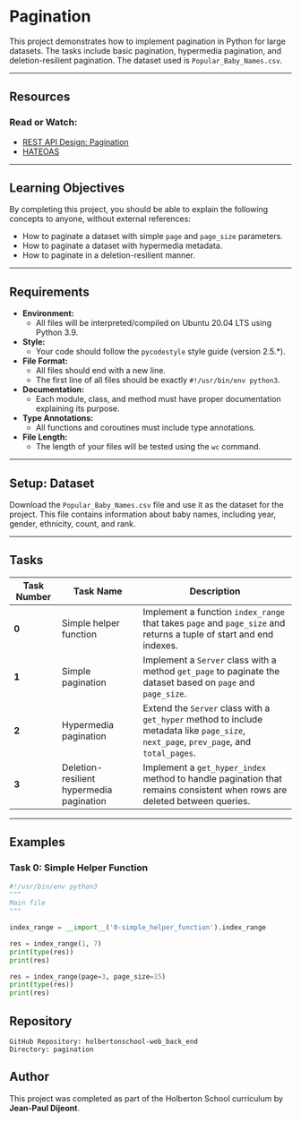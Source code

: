 # Pagination

This project demonstrates how to implement pagination in Python for large datasets. The tasks include basic pagination, hypermedia pagination, and deletion-resilient pagination. The dataset used is `Popular_Baby_Names.csv`.

---

## Resources

### Read or Watch:
- [REST API Design: Pagination](https://restfulapi.net/rest-api-design-tutorial-with-example/)
- [HATEOAS](https://en.wikipedia.org/wiki/HATEOAS)

---

## Learning Objectives

By completing this project, you should be able to explain the following concepts to anyone, without external references:
- How to paginate a dataset with simple `page` and `page_size` parameters.
- How to paginate a dataset with hypermedia metadata.
- How to paginate in a deletion-resilient manner.

---

## Requirements

- **Environment:** 
  - All files will be interpreted/compiled on Ubuntu 20.04 LTS using Python 3.9.
- **Style:**
  - Your code should follow the `pycodestyle` style guide (version 2.5.*).
- **File Format:**
  - All files should end with a new line.
  - The first line of all files should be exactly `#!/usr/bin/env python3`.
- **Documentation:**
  - Each module, class, and method must have proper documentation explaining its purpose.
- **Type Annotations:**
  - All functions and coroutines must include type annotations.
- **File Length:**
  - The length of your files will be tested using the `wc` command.

---

## Setup: Dataset

Download the `Popular_Baby_Names.csv` file and use it as the dataset for the project. This file contains information about baby names, including year, gender, ethnicity, count, and rank.

---

## Tasks

| **Task Number** | **Task Name**                            | **Description**                                                                                                                                 |
|------------------|------------------------------------------|-------------------------------------------------------------------------------------------------------------------------------------------------|
| **0**           | Simple helper function                  | Implement a function `index_range` that takes `page` and `page_size` and returns a tuple of start and end indexes.                              |
| **1**           | Simple pagination                       | Implement a `Server` class with a method `get_page` to paginate the dataset based on `page` and `page_size`.                                   |
| **2**           | Hypermedia pagination                   | Extend the `Server` class with a `get_hyper` method to include metadata like `page_size`, `next_page`, `prev_page`, and `total_pages`.          |
| **3**           | Deletion-resilient hypermedia pagination | Implement a `get_hyper_index` method to handle pagination that remains consistent when rows are deleted between queries.                        |

---

## Examples

### Task 0: Simple Helper Function

```python
#!/usr/bin/env python3
"""
Main file
"""

index_range = __import__('0-simple_helper_function').index_range

res = index_range(1, 7)
print(type(res))
print(res)

res = index_range(page=3, page_size=15)
print(type(res))
print(res)
```

## Repository

    GitHub Repository: holbertonschool-web_back_end
    Directory: pagination

## Author
This project was completed as part of the Holberton School curriculum by **Jean-Paul Dijeont**.